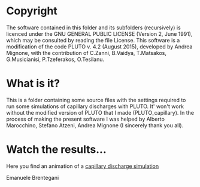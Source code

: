 # Copyright
The software contained in this folder and its subfolders (recursively) is licenced under the GNU GENERAL PUBLIC LICENSE (Version 2, June 1991), which may be consulted by reading the file License.
This software is a modification of the code PLUTO v. 4.2 (August 2015), developed by Andrea Mignone, with the contribution of C.Zanni, B.Vaidya, T.Matsakos, G.Musicianisi, P.Tzeferakos, O.Tesilanu.
# What is it?
This is a folder containing some source files with the settings required to run some simulations of capillary discharges with PLUTO. It' won't work without the modified version of PLUTO that I made (PLUTO_capillary). In the process of making the present software I was helped by Alberto Marocchino, Stefano Atzeni, Andrea Mignone (I sincerely thank you all).
# Watch the results...
Here you find an animation of a [capillary discharge simulation](https://www.youtube.com/watch?v=lFhLoIHyymk)

Emanuele Brentegani
